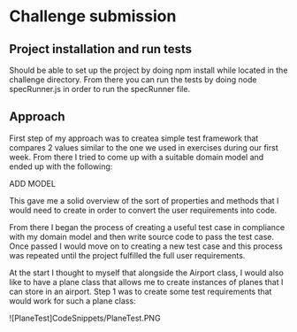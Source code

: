 # Challenge submission

## Project installation and run tests

Should be able to set up the project by doing npm install while located in the challenge directory. From there you can run the tests by doing node specRunner.js in order to run the specRunner file.

## Approach

First step of my approach was to createa simple test framework that compares 2 values similar to the one we used in exercises during our first week. From there I tried to come up with a suitable domain model and ended up with the following:

ADD MODEL

This gave me a solid overview of the sort of properties and methods that I would need to create in order to convert the user requirements into code.

From there I began the process of creating a useful test case in compliance with my domain model and then write source code to pass the test case. Once passed I would move on to creating a new test case and this process was repeated until the project fulfilled the full user requirements.

At the start I thought to myself that alongside the Airport class, I would also like to have a plane class that allows me to create instances of planes that I can store in an airport. Step 1 was to create some test requirements that would work for such a plane class:

![PlaneTest]CodeSnippets/PlaneTest.PNG